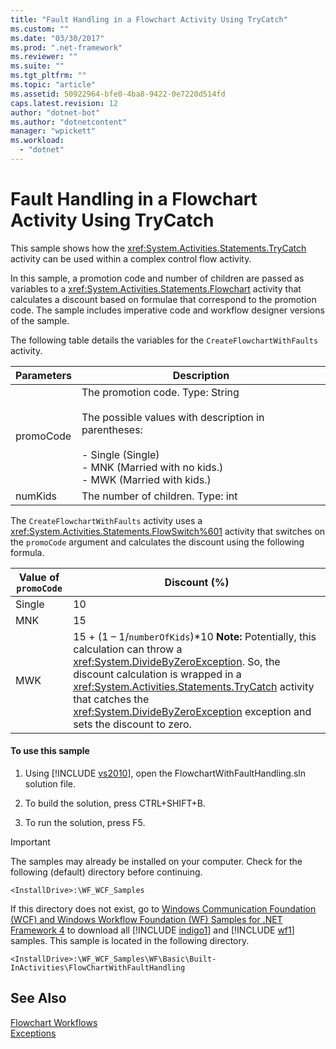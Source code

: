 ```yaml
---
title: "Fault Handling in a Flowchart Activity Using TryCatch"
ms.custom: ""
ms.date: "03/30/2017"
ms.prod: ".net-framework"
ms.reviewer: ""
ms.suite: ""
ms.tgt_pltfrm: ""
ms.topic: "article"
ms.assetid: 50922964-bfe0-4ba8-9422-0e7220d514fd
caps.latest.revision: 12
author: "dotnet-bot"
ms.author: "dotnetcontent"
manager: "wpickett"
ms.workload: 
  - "dotnet"
---
```

# Fault Handling in a Flowchart Activity Using TryCatch
This sample shows how the <xref:System.Activities.Statements.TryCatch> activity can be used within a complex control flow activity.  
  
 In this sample, a promotion code and number of children are passed as variables to a <xref:System.Activities.Statements.Flowchart> activity that calculates a discount based on formulae that correspond to the promotion code. The sample includes imperative code and workflow designer versions of the sample.  
  
 The following table details the variables for the `CreateFlowchartWithFaults` activity.  
  
|Parameters|Description|  
|----------------|-----------------|  
|promoCode|The promotion code. Type: String<br /><br /> The possible values with description in parentheses:<br /><br /> -   Single (Single)<br />-   MNK (Married with no kids.)<br />-   MWK (Married with kids.)|  
|numKids|The number of children. Type: int|  
  
 The `CreateFlowchartWithFaults` activity uses a <xref:System.Activities.Statements.FlowSwitch%601> activity that switches on the `promoCode` argument and calculates the discount using the following formula.  
  
|Value of `promoCode`|Discount (%)|  
|--------------------------|--------------------|  
|Single|10|  
|MNK|15|  
|MWK|15 + (1 – 1/`numberOfKids`)\*10 **Note:**  Potentially, this calculation can throw a <xref:System.DivideByZeroException>. So, the discount calculation is wrapped in a <xref:System.Activities.Statements.TryCatch> activity that catches the <xref:System.DivideByZeroException> exception and sets the discount to zero.|  
  
#### To use this sample  
  
1. Using [!INCLUDE [vs2010](../../../../includes/vs2010-md.md)], open the FlowchartWithFaultHandling.sln solution file.  
  
2. To build the solution, press CTRL+SHIFT+B.  
  
3. To run the solution, press F5.  
  
> [!IMPORTANT]
>  The samples may already be installed on your computer. Check for the following (default) directory before continuing.  
> 
>  `<InstallDrive>:\WF_WCF_Samples`  
> 
>  If this directory does not exist, go to [Windows Communication Foundation (WCF) and Windows Workflow Foundation (WF) Samples for .NET Framework 4](http://go.microsoft.com/fwlink/?LinkId=150780) to download all [!INCLUDE [indigo1](../../../../includes/indigo1-md.md)] and [!INCLUDE [wf1](../../../../includes/wf1-md.md)] samples. This sample is located in the following directory.  
> 
>  `<InstallDrive>:\WF_WCF_Samples\WF\Basic\Built-InActivities\FlowChartWithFaultHandling`  
  
## See Also  
 [Flowchart Workflows](../../../../docs/framework/windows-workflow-foundation/flowchart-workflows.md)  
 [Exceptions](../../../../docs/framework/windows-workflow-foundation/exceptions.md)
